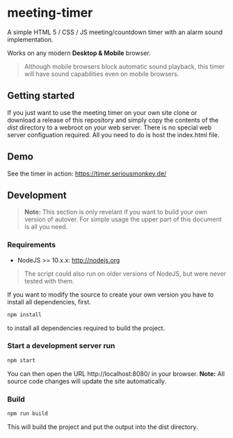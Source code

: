 # meeting-timer

A simple HTML 5 / CSS / JS meeting/countdown timer with an alarm sound implementation.

Works on any modern **Desktop & Mobile** browser.

> Although mobile browsers block automatic sound playback, this timer will have sound capabilities even on mobile browsers.

## Getting started
If you just want to use the meeting timer on your own site clone or download a release of this repository and simply copy the contents of the _dist_ directory to a webroot on your web server. There is no special web server configuation required. All you need to do is host the index.html file.


## Demo
See the timer in action: https://timer.seriousmonkey.de/

## Development
> **Note:** This section is only revelant if you want to build your own version of autover. For simple usage the upper part of this document is all you need.

### Requirements
* NodeJS >= 10.x.x: http://nodejs.org

> The script could also run on older versions of NodeJS, but were never tested with them.

If you want to modify the source to create your own version you have to install all dependencies, first.

```sh
npm install
```
to install all dependencies required to build the project.

### Start a development server run
```sh
npm start
```

You can then open the URL http://localhost:8080/ in your browser.
**Note:** All source code changes will update the site automatically.


### Build
```sh
npm run build
```

This will build the project and put the output into the dist directory.